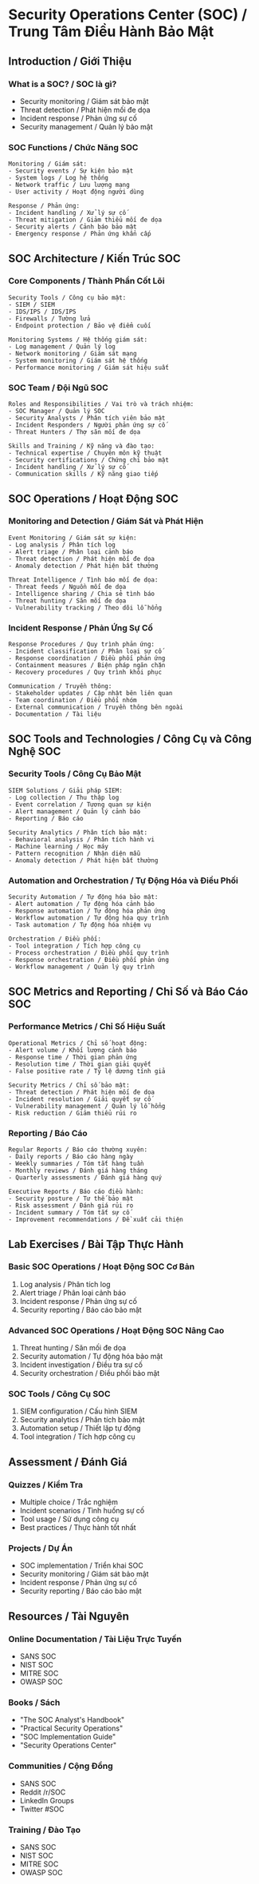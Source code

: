 # Security Operations Center (SOC) / Trung Tâm Điều Hành Bảo Mật

## Introduction / Giới Thiệu

### What is a SOC? / SOC là gì?
- Security monitoring / Giám sát bảo mật
- Threat detection / Phát hiện mối đe dọa
- Incident response / Phản ứng sự cố
- Security management / Quản lý bảo mật

### SOC Functions / Chức Năng SOC
```
Monitoring / Giám sát:
- Security events / Sự kiện bảo mật
- System logs / Log hệ thống
- Network traffic / Lưu lượng mạng
- User activity / Hoạt động người dùng

Response / Phản ứng:
- Incident handling / Xử lý sự cố
- Threat mitigation / Giảm thiểu mối đe dọa
- Security alerts / Cảnh báo bảo mật
- Emergency response / Phản ứng khẩn cấp
```

## SOC Architecture / Kiến Trúc SOC

### Core Components / Thành Phần Cốt Lõi
```
Security Tools / Công cụ bảo mật:
- SIEM / SIEM
- IDS/IPS / IDS/IPS
- Firewalls / Tường lửa
- Endpoint protection / Bảo vệ điểm cuối

Monitoring Systems / Hệ thống giám sát:
- Log management / Quản lý log
- Network monitoring / Giám sát mạng
- System monitoring / Giám sát hệ thống
- Performance monitoring / Giám sát hiệu suất
```

### SOC Team / Đội Ngũ SOC
```
Roles and Responsibilities / Vai trò và trách nhiệm:
- SOC Manager / Quản lý SOC
- Security Analysts / Phân tích viên bảo mật
- Incident Responders / Người phản ứng sự cố
- Threat Hunters / Thợ săn mối đe dọa

Skills and Training / Kỹ năng và đào tạo:
- Technical expertise / Chuyên môn kỹ thuật
- Security certifications / Chứng chỉ bảo mật
- Incident handling / Xử lý sự cố
- Communication skills / Kỹ năng giao tiếp
```

## SOC Operations / Hoạt Động SOC

### Monitoring and Detection / Giám Sát và Phát Hiện
```
Event Monitoring / Giám sát sự kiện:
- Log analysis / Phân tích log
- Alert triage / Phân loại cảnh báo
- Threat detection / Phát hiện mối đe dọa
- Anomaly detection / Phát hiện bất thường

Threat Intelligence / Tình báo mối đe dọa:
- Threat feeds / Nguồn mối đe dọa
- Intelligence sharing / Chia sẻ tình báo
- Threat hunting / Săn mối đe dọa
- Vulnerability tracking / Theo dõi lỗ hổng
```

### Incident Response / Phản Ứng Sự Cố
```
Response Procedures / Quy trình phản ứng:
- Incident classification / Phân loại sự cố
- Response coordination / Điều phối phản ứng
- Containment measures / Biện pháp ngăn chặn
- Recovery procedures / Quy trình khôi phục

Communication / Truyền thông:
- Stakeholder updates / Cập nhật bên liên quan
- Team coordination / Điều phối nhóm
- External communication / Truyền thông bên ngoài
- Documentation / Tài liệu
```

## SOC Tools and Technologies / Công Cụ và Công Nghệ SOC

### Security Tools / Công Cụ Bảo Mật
```
SIEM Solutions / Giải pháp SIEM:
- Log collection / Thu thập log
- Event correlation / Tương quan sự kiện
- Alert management / Quản lý cảnh báo
- Reporting / Báo cáo

Security Analytics / Phân tích bảo mật:
- Behavioral analysis / Phân tích hành vi
- Machine learning / Học máy
- Pattern recognition / Nhận diện mẫu
- Anomaly detection / Phát hiện bất thường
```

### Automation and Orchestration / Tự Động Hóa và Điều Phối
```
Security Automation / Tự động hóa bảo mật:
- Alert automation / Tự động hóa cảnh báo
- Response automation / Tự động hóa phản ứng
- Workflow automation / Tự động hóa quy trình
- Task automation / Tự động hóa nhiệm vụ

Orchestration / Điều phối:
- Tool integration / Tích hợp công cụ
- Process orchestration / Điều phối quy trình
- Response orchestration / Điều phối phản ứng
- Workflow management / Quản lý quy trình
```

## SOC Metrics and Reporting / Chỉ Số và Báo Cáo SOC

### Performance Metrics / Chỉ Số Hiệu Suất
```
Operational Metrics / Chỉ số hoạt động:
- Alert volume / Khối lượng cảnh báo
- Response time / Thời gian phản ứng
- Resolution time / Thời gian giải quyết
- False positive rate / Tỷ lệ dương tính giả

Security Metrics / Chỉ số bảo mật:
- Threat detection / Phát hiện mối đe dọa
- Incident resolution / Giải quyết sự cố
- Vulnerability management / Quản lý lỗ hổng
- Risk reduction / Giảm thiểu rủi ro
```

### Reporting / Báo Cáo
```
Regular Reports / Báo cáo thường xuyên:
- Daily reports / Báo cáo hàng ngày
- Weekly summaries / Tóm tắt hàng tuần
- Monthly reviews / Đánh giá hàng tháng
- Quarterly assessments / Đánh giá hàng quý

Executive Reports / Báo cáo điều hành:
- Security posture / Tư thế bảo mật
- Risk assessment / Đánh giá rủi ro
- Incident summary / Tóm tắt sự cố
- Improvement recommendations / Đề xuất cải thiện
```

## Lab Exercises / Bài Tập Thực Hành

### Basic SOC Operations / Hoạt Động SOC Cơ Bản
1. Log analysis / Phân tích log
2. Alert triage / Phân loại cảnh báo
3. Incident response / Phản ứng sự cố
4. Security reporting / Báo cáo bảo mật

### Advanced SOC Operations / Hoạt Động SOC Nâng Cao
1. Threat hunting / Săn mối đe dọa
2. Security automation / Tự động hóa bảo mật
3. Incident investigation / Điều tra sự cố
4. Security orchestration / Điều phối bảo mật

### SOC Tools / Công Cụ SOC
1. SIEM configuration / Cấu hình SIEM
2. Security analytics / Phân tích bảo mật
3. Automation setup / Thiết lập tự động
4. Tool integration / Tích hợp công cụ

## Assessment / Đánh Giá

### Quizzes / Kiểm Tra
- Multiple choice / Trắc nghiệm
- Incident scenarios / Tình huống sự cố
- Tool usage / Sử dụng công cụ
- Best practices / Thực hành tốt nhất

### Projects / Dự Án
- SOC implementation / Triển khai SOC
- Security monitoring / Giám sát bảo mật
- Incident response / Phản ứng sự cố
- Security reporting / Báo cáo bảo mật

## Resources / Tài Nguyên

### Online Documentation / Tài Liệu Trực Tuyến
- SANS SOC
- NIST SOC
- MITRE SOC
- OWASP SOC

### Books / Sách
- "The SOC Analyst's Handbook"
- "Practical Security Operations"
- "SOC Implementation Guide"
- "Security Operations Center"

### Communities / Cộng Đồng
- SANS SOC
- Reddit /r/SOC
- LinkedIn Groups
- Twitter #SOC

### Training / Đào Tạo
- SANS SOC
- NIST SOC
- MITRE SOC
- OWASP SOC 